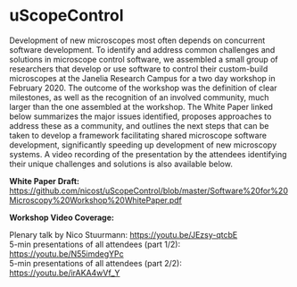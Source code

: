 # uScopeControl

Development of new microscopes most often depends on concurrent software development. To identify and address common challenges and solutions in microscope control software, we assembled a small group of researchers that develop or use software to control their custom-build microscopes at the Janelia Research Campus for a two day workshop in February 2020. The outcome of the workshop was the definition of clear milestones, as well as the recognition of an involved community, much larger than the one assembled at the workshop. The White Paper linked below summarizes the major issues identified, proposes approaches to address these as a community, and outlines the next steps that can be taken to develop a framework facilitating shared microscope software development, significantly speeding up development of new microscopy systems. A video recording of the presentation by the attendees identifying their unique challenges and solutions is also available below.

**White Paper Draft:**
https://github.com/nicost/uScopeControl/blob/master/Software%20for%20Microscopy%20Workshop%20WhitePaper.pdf

**Workshop Video Coverage:**

Plenary talk by Nico Stuurmann:  https://youtu.be/JEzsy-qtcbE  
5-min presentations of all attendees (part 1/2):  https://youtu.be/N55imdegYPc  
5-min presentations of all attendees (part 2/2):  https://youtu.be/irAKA4wVf_Y
